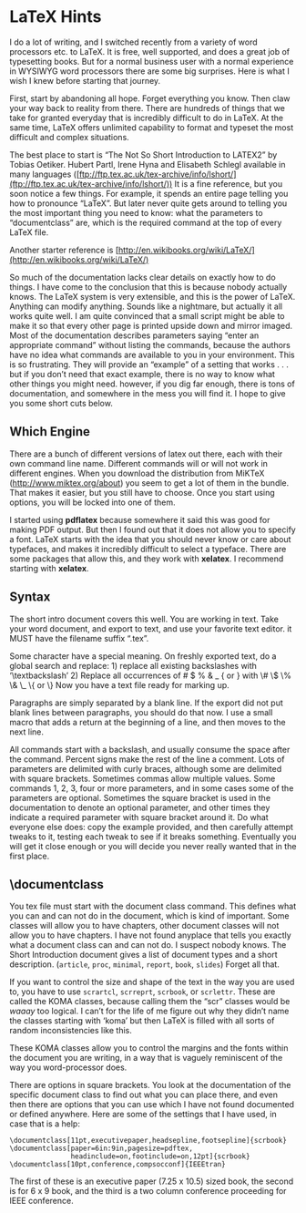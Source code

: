 #  LaTeX Hints

I do a lot of writing, and I switched recently from a variety of word processors etc. to LaTeX. It is free, well supported, and does a great job of typesetting books. But for a normal business user with a normal experience in WYSIWYG word processors there are some big surprises. Here is what I wish I knew before starting that journey.

First, start by abandoning all hope. Forget everything you know. Then claw your way back to reality from there. There are hundreds of things that we take for granted everyday that is incredibly difficult to do in LaTeX. At the same time, LaTeX offers unlimited capability to format and typeset the most difficult and complex situations.  

The best place to start is “The Not So Short Introduction to LATEX2” by Tobias Oetiker. Hubert Partl, Irene Hyna and Elisabeth Schlegl available in many languages ([ftp://ftp.tex.ac.uk/tex-archive/info/lshort/](ftp://ftp.tex.ac.uk/tex-archive/info/lshort/)) It is a fine reference, but you soon notice a few things. For example, it spends an entire page telling you how to pronounce “LaTeX”. But later never quite gets around to telling you the most important thing you need to know: what the parameters to “documentclass” are, which is the required command at the top of every LaTeX file.  

Another starter reference is [http://en.wikibooks.org/wiki/LaTeX/](http://en.wikibooks.org/wiki/LaTeX/)  

So much of the documentation lacks clear details on exactly how to do things. I have come to the conclusion that this is because nobody actually knows. The LaTeX system is very extensible, and this is the power of LaTeX. Anything can modify anything. Sounds like a nightmare, but actually it all works quite well. I am quite convinced that a small script might be able to make it so that every other page is printed upside down and mirror imaged. Most of the documentation describes parameters saying “enter an appropriate command” without listing the commands, because the authors have no idea what commands are available to you in your environment. This is so frustrating. They will provide an “example” of a setting that works . . . but if you don’t need that exact example, there is no way to know what other things you might need. however, if you dig far enough, there is tons of documentation, and somewhere in the mess you will find it. I hope to give you some short cuts below.

## Which Engine

There are a bunch of different versions of latex out there, each with their own command line name. Different commands will or will not work in different engines. When you download the distribution from MiKTeX (http://www.miktex.org/about) you seem to get a lot of them in the bundle. That makes it easier, but you still have to choose. Once you start using options, you will be locked into one of them. 

I started using **pdflatex** because somewhere it said this was good for making PDF output. But then I found out that it does not allow you to specify a font. LaTeX starts with the idea that you should never know or care about typefaces, and makes it incredibly difficult to select a typeface. There are some packages that allow this, and they work with **xelatex**. I recommend starting with **xelatex**.

## Syntax

The short intro document covers this well. You are working in text. Take your word document, and export to text, and use your favorite text editor. it MUST have the filename suffix “.tex”. 

Some character have a special meaning. On freshly exported text, do a global search and replace: 1) replace all existing backslashes with ‘\\textbackslash’ 2) Replace all occurrences of # $ % & \_ \{ or \} with \\# \\$ \\% \\& \\\_ \\\{ or \\\} Now you have a text file ready for marking up. 

Paragraphs are simply separated by a blank line. If the export did not put blank lines between paragraphs, you should do that now. I use a small macro that adds a return at the beginning of a line, and then moves to the next line.  

All commands start with a backslash, and usually consume the space after the command. Percent signs make the rest of the line a comment. Lots of parameters are delimited with curly braces, although some are delimited with square brackets. Sometimes commas allow multiple values. Some commands 1, 2, 3, four or more parameters, and in some cases some of the parameters are optional. Sometimes the square bracket is used in the documentation to denote an optional parameter, and other times they indicate a required parameter with square bracket around it. Do what everyone else does: copy the example provided, and then carefully attempt tweaks to it, testing each tweak to see if it breaks something. Eventually you will get it close enough or you will decide you never really wanted that in the first place.

## \\documentclass

You tex file must start with the document class command. This defines what you can and can not do in the document, which is kind of important. Some classes will allow you to have chapters, other document classes will not allow you to have chapters. I have not found anyplace that tells you exactly what a document class can and can not do. I suspect nobody knows. The Short Introduction document gives a list of document types and a short description. (`article`, `proc`, `minimal`, `report`, `book`, `slides`) Forget all that.  

If you want to control the size and shape of the text in the way you are used to, you have to use `scrartcl`, `scrreprt`, `scrbook`, or `scrlettr`. These are called the KOMA classes, because calling them the “scr” classes would be _waaay_ too logical. I can’t for the life of me figure out why they didn’t name the classes starting with ‘koma’ but then LaTeX is filled with all sorts of random inconsistencies like this. 

These KOMA classes allow you to control the margins and the fonts within the document you are writing, in a way that is vaguely reminiscent of the way you word-processor does.  

There are options in square brackets. You look at the documentation of the specific document class to find out what you can place there, and even then there are options that you can use which I have not found documented or defined anywhere. Here are some of the settings that I have used, in case that is a help:

```
\documentclass[11pt,executivepaper,headsepline,footsepline]{scrbook}
\documentclass[paper=6in:9in,pagesize=pdftex,
               headinclude=on,footinclude=on,12pt]{scrbook}
\documentclass[10pt,conference,compsocconf]{IEEEtran}
```


The first of these is an executive paper (7.25 x 10.5) sized book, the second is for 6 x 9 book, and the third is a two column conference proceeding for IEEE conference.  
